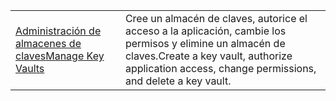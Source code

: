 |  |  |
|---------|---------|
| <span data-ttu-id="50016-101">[Administración de almacenes de claves][1]</span><span class="sxs-lookup"><span data-stu-id="50016-101">[Manage Key Vaults][1]</span></span> | <span data-ttu-id="50016-102">Cree un almacén de claves, autorice el acceso a la aplicación, cambie los permisos y elimine un almacén de claves.</span><span class="sxs-lookup"><span data-stu-id="50016-102">Create a key vault, authorize application access, change permissions, and delete a key vault.</span></span> |

[1]: https://azure.microsoft.com/resources/samples/key-vault-java-manage-key-vaults/
